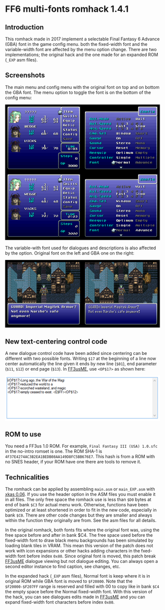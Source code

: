 # FF6 multi-fonts romhack 1.4.1

## Introduction
This romhack made in 2017 implement a selectable Final Fantasy 6 Advance (GBA) font in the game config menu. both the fixed-width font and the variable-width font are affected by the menu option change. There are two implementations; the original hack and the one made for an expanded ROM (`_EXP` asm files).


## Screenshots

The main menu and config menu with the original font on top and on bottom the GBA font. The menu option to toggle the font is on the bottom of the config menu:

![menus](images/menus.png)

The variable-with font used for dialogues and descriptions is also affected by the option. Original font on the left and GBA one on the right:

![dialogue](images/dialogue.png)

## New text-centering control code

A new dialogue control code have been added since centering can be different with two possible fonts. Writing `$17` at the beginning of a line now center automatically the line given it ends by new line (`$01`), end parameter (`$11`, `$12`) or end page (`$13`). In [FF3usME](https://www.romhacking.net/utilities/86/), use `<OP$17>` as shown here:

![opt17](images/opt17.png)

## ROM to use

You need a FF3us 1.0 ROM. For example, `Final Fantasy III (USA) 1.0.sfc` in the no-intro romset is one. The ROM SHA-1 is `4F37E4274AC3B2EA1BEDB08AA149D8FC5BB676E7`. This hash is from a ROM with no SNES header, if your ROM have one there are tools to remove it.

## Technicalities

The romhack can be applied by assembling `main.asm` or `main_EXP.asm` with [xkas 0.06](https://www.romhacking.net/utilities/269/). If you use the header option in the ASM files you must enable it in all files. The only free space the romhack use is less than `$D0` bytes at end of bank `$C3` for actual menu work. Otherwise, functions have been optimized or at least shortened in order to fit in the new code, especially in bank `$C0`. There are other code changes but they are smaller and always within the function they originally are from. See the asm files for all details.

In the original romhack, both fonts fits where the original font was, using the free space before and after in bank $C4. The free space used before the fixed-width font to draw black menu backgrounds has been simulated by loading blank tiles in VRAM. This mean this version of the patch does not work with icon expansions or other hacks adding characters in the fxed-width font before index `0x80`. Since original font is moved, this patch break [FF3usME](https://www.romhacking.net/utilities/86/) dialogue viewing but not dialogue editing. You can always open a second editor instance to find caption, see changes, etc.

In the expanded hack (`_EXP` asm files), Normal font is keep where it is in original ROM while GBA font is moved to `$F20800`. Note that the `$F20000-$F207FF` range is reserved and filled with 00 to copy like in bank `$C4` the empty space before the Normal fixed-width font. With this version of the hack, you can see dialogues edits made in [FF3usME](https://www.romhacking.net/utilities/86/) and you can expand fixed-width font characters before index `0x80`.

